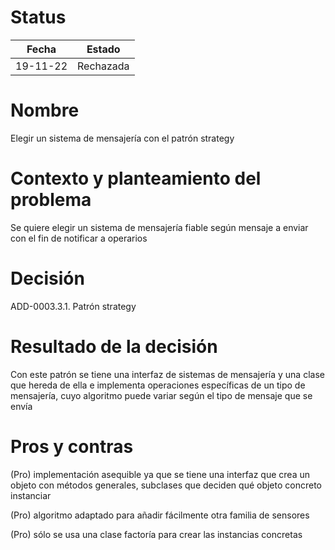 # Status

| Fecha | Estado |
| --- | --- |
| 19-11-22 | Rechazada |

# Nombre

Elegir un sistema de mensajería con el patrón strategy

# Contexto y planteamiento del problema

Se quiere elegir un sistema de mensajería fiable según mensaje a enviar con el fin de notificar a operarios

# Decisión

ADD-0003.3.1. Patrón strategy

# Resultado de la decisión

Con este patrón se tiene una interfaz de sistemas de mensajería y una clase que hereda de ella e implementa operaciones específicas de un tipo de mensajería, cuyo algoritmo puede variar según el tipo de mensaje que se envía

# Pros y contras

(Pro) implementación asequible ya que se tiene una interfaz que crea un objeto con métodos generales, subclases que deciden qué objeto concreto instanciar

(Pro) algoritmo adaptado para añadir fácilmente otra familia de sensores

(Pro) sólo se usa una clase factoría para crear las instancias concretas
